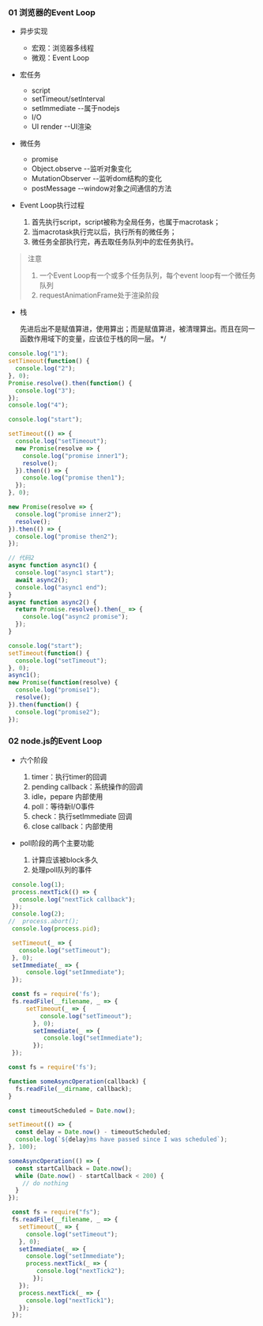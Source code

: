### 01 浏览器的Event Loop
+ 异步实现
  + 宏观：浏览器多线程
  + 微观：Event Loop

+ 宏任务
  + script
  + setTimeout/setInterval
  + setImmediate  --属于nodejs
  + I/O
  + UI render  --UI渲染

+ 微任务
  + promise
  + Object.observe --监听对象变化
  + MutationObserver  --监听dom结构的变化
  + postMessage  --window对象之间通信的方法

+ Event Loop执行过程
  1. 首先执行script，script被称为全局任务，也属于macrotask；
  2. 当macrotask执行完以后，执行所有的微任务；
  3. 微任务全部执行完，再去取任务队列中的宏任务执行。

> 注意
>  1. 一个Event Loop有一个或多个任务队列，每个event loop有一个微任务队列
>  2. requestAnimationFrame处于渲染阶段


+ 栈

  先进后出不是赋值算进，使用算出；而是赋值算进，被清理算出。而且在同一函数作用域下的变量，应该位于栈的同一层。 */

```js
console.log("1");
setTimeout(function() {
  console.log("2");
}, 0);
Promise.resolve().then(function() {
  console.log("3");
});
console.log("4");

console.log("start");

setTimeout(() => {
  console.log("setTimeout");
  new Promise(resolve => {
    console.log("promise inner1");
    resolve();
  }).then(() => {
    console.log("promise then1");
  });
}, 0);

new Promise(resolve => {
  console.log("promise inner2");
  resolve();
}).then(() => {
  console.log("promise then2");
});

// 代码2
async function async1() {
  console.log("async1 start");
  await async2();
  console.log("async1 end");
}
async function async2() {
  return Promise.resolve().then(_ => {
    console.log("async2 promise");
  });
}

console.log("start");
setTimeout(function() {
  console.log("setTimeout");
}, 0);
async1();
new Promise(function(resolve) {
  console.log("promise1");
  resolve();
}).then(function() {
  console.log("promise2");
});

```

### 02 node.js的Event Loop
+ 六个阶段
  1. timer：执行timer的回调
  2. pending callback：系统操作的回调
  3. idle，pepare 内部使用
  4. poll：等待新I/O事件
  5. check：执行setImmediate 回调
  6. close callback：内部使用

+ poll阶段的两个主要功能
  1. 计算应该被block多久
  2. 处理poll队列的事件

```js
 console.log(1);
 process.nextTick(() => {
   console.log("nextTick callback");
 });
 console.log(2);
//  process.abort();
 console.log(process.pid);

 setTimeout(_ => {
   console.log("setTimeout");
 }, 0);
 setImmediate(_ => {
     console.log("setImmediate");
 });

 const fs = require('fs');
 fs.readFile(__filename, _ => {
     setTimeout(_ => {
         console.log("setTimeout");
       }, 0);
       setImmediate(_ => {
          console.log("setImmediate");
       });
 });

const fs = require('fs');

function someAsyncOperation(callback) {
  fs.readFile(__dirname, callback);
}

const timeoutScheduled = Date.now();

setTimeout(() => {
  const delay = Date.now() - timeoutScheduled;
  console.log(`${delay}ms have passed since I was scheduled`);
}, 100);

someAsyncOperation(() => {
  const startCallback = Date.now();
  while (Date.now() - startCallback < 200) {
    // do nothing
  }
});

 const fs = require("fs");
 fs.readFile(__filename, _ => {
   setTimeout(_ => {
     console.log("setTimeout");
   }, 0);
   setImmediate(_ => {
     console.log("setImmediate");
     process.nextTick(_ => {
        console.log("nextTick2");
       });
   });
   process.nextTick(_ => {
     console.log("nextTick1");
   });
 });

 ```





